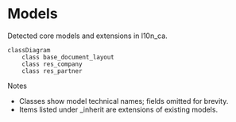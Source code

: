 # Models

Detected core models and extensions in l10n_ca.

```mermaid
classDiagram
    class base_document_layout
    class res_company
    class res_partner
```

Notes
- Classes show model technical names; fields omitted for brevity.
- Items listed under _inherit are extensions of existing models.
